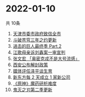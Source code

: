 # 2022-01-10
  共 10条

  <!-- BEGIN -->
  <!-- 最后更新时间:Mon Jan 10 2022 18:14:06 GMT+0000 (Coordinated Universal Time) -->
  1. [天津市委市政府致信全市](https://www.zhihu.com/search?q=天津疫情)
1. [斗破苍穹三年之约更新](https://www.zhihu.com/search?q=斗破苍穹三年之约)
1. [进击的巨人最终季 Part.2](https://www.zhihu.com/search?q=进击的巨人)
1. [江歌母亲诉刘鑫案一审宣判](https://www.zhihu.com/search?q=江歌案)
1. [张文宏 「奥密克戎不是大号流感」](https://www.zhihu.com/search?q=奥密克戎)
1. [西安公布解封政策](https://www.zhihu.com/search?q=西安解封)
1. [媒体评任泽平谈生育](https://www.zhihu.com/search?q=任泽平)
1. [新东方每 2 天成立 1 家新公司](https://www.zhihu.com/search?q=新东方)
1. [《原神》魔药研析难度](https://www.zhihu.com/search?q=原神)
1. [鬼灭之刃第二季更新](https://www.zhihu.com/search?q=鬼灭之刃)
  <!-- END -->
  